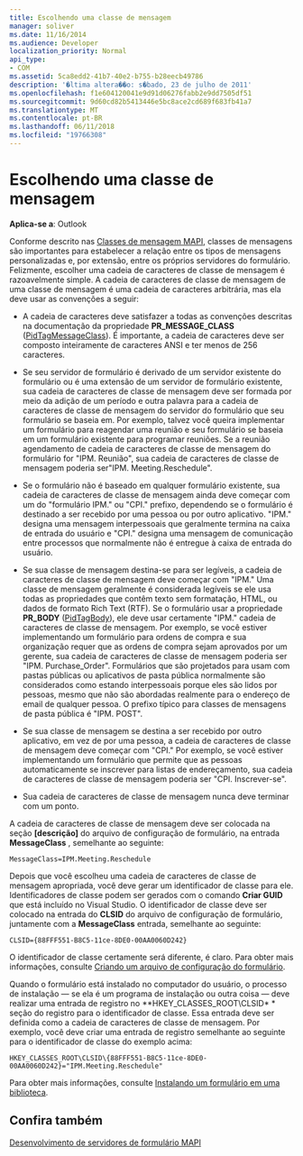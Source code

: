 ```yaml
---
title: Escolhendo uma classe de mensagem
manager: soliver
ms.date: 11/16/2014
ms.audience: Developer
localization_priority: Normal
api_type:
- COM
ms.assetid: 5ca8edd2-41b7-40e2-b755-b28eecb49786
description: '�ltima altera��o: s�bado, 23 de julho de 2011'
ms.openlocfilehash: f1e604120041e9d91d06276fabb2e9dd7505df51
ms.sourcegitcommit: 9d60cd82b5413446e5bc8ace2cd689f683fb41a7
ms.translationtype: MT
ms.contentlocale: pt-BR
ms.lasthandoff: 06/11/2018
ms.locfileid: "19766308"
---
```

# <a name="choosing-a-message-class"></a>Escolhendo uma classe de mensagem

  
  
**Aplica-se a**: Outlook 
  
Conforme descrito nas [Classes de mensagem MAPI](mapi-message-classes.md), classes de mensagens são importantes para estabelecer a relação entre os tipos de mensagens personalizadas e, por extensão, entre os próprios servidores do formulário. Felizmente, escolher uma cadeia de caracteres de classe de mensagem é razoavelmente simple. A cadeia de caracteres de classe de mensagem de uma classe de mensagem é uma cadeia de caracteres arbitrária, mas ela deve usar as convenções a seguir:
  
- A cadeia de caracteres deve satisfazer a todas as convenções descritas na documentação da propriedade **PR_MESSAGE_CLASS** ([PidTagMessageClass](pidtagmessageclass-canonical-property.md)). É importante, a cadeia de caracteres deve ser composto inteiramente de caracteres ANSI e ter menos de 256 caracteres.
    
- Se seu servidor de formulário é derivado de um servidor existente do formulário ou é uma extensão de um servidor de formulário existente, sua cadeia de caracteres de classe de mensagem deve ser formada por meio da adição de um período e outra palavra para a cadeia de caracteres de classe de mensagem do servidor do formulário que seu formulário se baseia em. Por exemplo, talvez você queira implementar um formulário para reagendar uma reunião e seu formulário se baseia em um formulário existente para programar reuniões. Se a reunião agendamento de cadeia de caracteres de classe de mensagem do formulário for "IPM. Reunião", sua cadeia de caracteres de classe de mensagem poderia ser"IPM. Meeting.Reschedule".
    
- Se o formulário não é baseado em qualquer formulário existente, sua cadeia de caracteres de classe de mensagem ainda deve começar com um do "formulário IPM." ou "CPI." prefixo, dependendo se o formulário é destinado a ser recebido por uma pessoa ou por outro aplicativo. "IPM." designa uma mensagem interpessoais que geralmente termina na caixa de entrada do usuário e "CPI." designa uma mensagem de comunicação entre processos que normalmente não é entregue à caixa de entrada do usuário.
    
- Se sua classe de mensagem destina-se para ser legíveis, a cadeia de caracteres de classe de mensagem deve começar com "IPM." Uma classe de mensagem geralmente é considerada legíveis se ele usa todas as propriedades que contêm texto sem formatação, HTML, ou dados de formato Rich Text (RTF). Se o formulário usar a propriedade **PR_BODY** ([PidTagBody](pidtagbody-canonical-property.md)), ele deve usar certamente "IPM." cadeia de caracteres de classe de mensagem. Por exemplo, se você estiver implementando um formulário para ordens de compra e sua organização requer que as ordens de compra sejam aprovados por um gerente, sua cadeia de caracteres de classe de mensagem poderia ser "IPM. Purchase_Order". Formulários que são projetados para usam com pastas públicas ou aplicativos de pasta pública normalmente são considerados como estando interpessoais porque eles são lidos por pessoas, mesmo que não são abordadas realmente para o endereço de email de qualquer pessoa. O prefixo típico para classes de mensagens de pasta pública é "IPM. POST". 
    
- Se sua classe de mensagem se destina a ser recebido por outro aplicativo, em vez de por uma pessoa, a cadeia de caracteres de classe de mensagem deve começar com "CPI." Por exemplo, se você estiver implementando um formulário que permite que as pessoas automaticamente se inscrever para listas de endereçamento, sua cadeia de caracteres de classe de mensagem poderia ser "CPI. Inscrever-se".
    
- Sua cadeia de caracteres de classe de mensagem nunca deve terminar com um ponto.
    
A cadeia de caracteres de classe de mensagem deve ser colocada na seção **[descrição]** do arquivo de configuração de formulário, na entrada **MessageClass** , semelhante ao seguinte: 
  
 `MessageClass=IPM.Meeting.Reschedule`
  
Depois que você escolheu uma cadeia de caracteres de classe de mensagem apropriada, você deve gerar um identificador de classe para ele. Identificadores de classe podem ser gerados com o comando **Criar GUID** que está incluído no Visual Studio. O identificador de classe deve ser colocado na entrada do **CLSID** do arquivo de configuração de formulário, juntamente com a **MessageClass** entrada, semelhante ao seguinte: 
  
 `CLSID={88FFF551-B8C5-11ce-8DE0-00AA0060D242}`
  
O identificador de classe certamente será diferente, é claro. Para obter mais informações, consulte [Criando um arquivo de configuração do formulário](creating-a-form-configuration-file.md).
  
Quando o formulário está instalado no computador do usuário, o processo de instalação — se ela é um programa de instalação ou outra coisa — deve realizar uma entrada de registro no **HKEY_CLASSES_ROOT\CLSID\* * seção do registro para o identificador de classe. Essa entrada deve ser definida como a cadeia de caracteres de classe de mensagem. Por exemplo, você deve criar uma entrada de registro semelhante ao seguinte para o identificador de classe do exemplo acima: 
  
 `HKEY_CLASSES_ROOT\CLSID\{88FFF551-B8C5-11ce-8DE0-00AA0060D242}="IPM.Meeting.Reschedule"`
  
Para obter mais informações, consulte [Instalando um formulário em uma biblioteca](installing-a-form-into-a-library.md).
  
## <a name="see-also"></a>Confira também



[Desenvolvimento de servidores de formulário MAPI](developing-mapi-form-servers.md)

